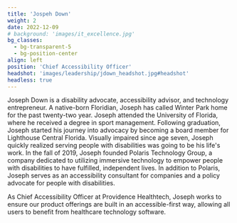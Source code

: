 ```yaml
---
title: 'Jospeh Down'
weight: 2
date: 2022-12-09
# background: 'images/it_excellence.jpg'
bg_classes:
  - bg-transparent-5
  - bg-position-center
align: left
position: 'Chief Accessibility Officer'
headshot: 'images/leadership/jdown_headshot.jpg#headshot'
headless: true
---
```


Joseph Down is a disability advocate, accessibility advisor, and technology entrepreneur. A native-born Floridian, Joseph has called Winter Park home for the past twenty-two year. Joseph attended the University of Florida, where he received a degree in sport management. Following graduation, Joseph started his journey into advocacy by becoming a board member for Lighthouse Central Florida. Visually impaired since age seven, Joseph quickly realized serving people with disabilities was going to be his life's work. In the fall of 2019, Joseph founded Polaris Technology Group, a company dedicated to utilizing immersive technology to empower people with disabilities to have fulfilled, independent lives. In addition to Polaris, Joseph serves as an accessibility consultant for companies and a policy advocate for people with disabilities.

As Chief Accessibility Officer at Providence Healthtech, Joseph works to ensure our product offerings are built in an accessible-first way, allowing all users to benefit from healthcare technology software.